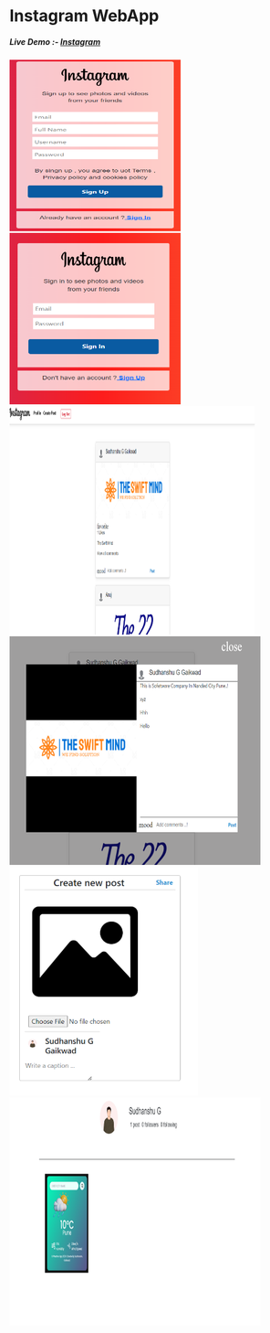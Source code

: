 
<h1>Instagram WebApp</h1>
<h5>Live Demo :- <a href="https://weather-app-9xwb.onrender.com">Instagram</a></h5>



<img src="https://github.com/sudhanshu1313/Instagramclone/blob/main/insta01.png" alt="Shopping Mart 1" width="300" height="300px">
<img src="https://github.com/sudhanshu1313/Instagramclone/blob/main/insta02.png" alt="Shopping Mart 2" width="300" height="300px">

<img src="https://github.com/sudhanshu1313/Instagramclone/blob/main/insta03.png" alt="Shopping Mart 1" width="430" height="400px">
<img src="https://github.com/sudhanshu1313/Instagramclone/blob/main/insta04.png" alt="Shopping Mart 2" width="440" height="400px">


<img src="https://github.com/sudhanshu1313/Instagramclone/blob/main/insta05.png" alt="Shopping Mart 1" width="330" height="400px">
<img src="https://github.com/sudhanshu1313/Instagramclone/blob/main/insta06.png" alt="Shopping Mart 2" width="440" height="400px">
